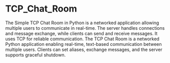# TCP_Chat_Room
The Simple TCP Chat Room in Python is a networked application allowing multiple users to communicate in real-time. The server handles connections and message exchange, while clients can send and receive messages. It uses TCP for reliable communication.
The TCP Chat Room is a networked Python application enabling real-time, text-based communication between multiple users. Clients can set aliases, exchange messages, and the server supports graceful shutdown.
